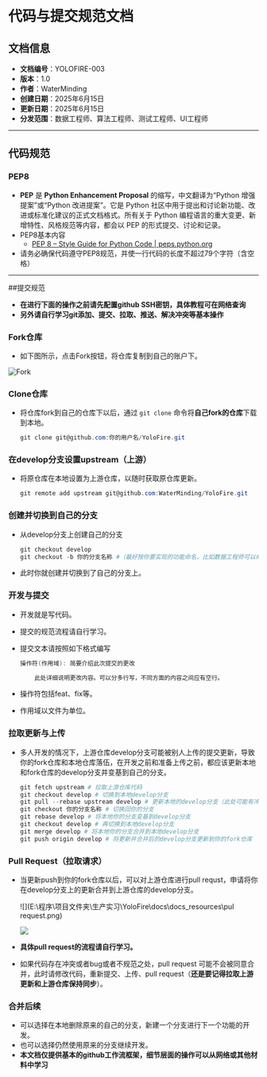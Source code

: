 # 代码与提交规范文档

## 文档信息

- **文档编号**：YOLOFIRE-003
- **版本**：1.0
- **作者**：WaterMinding
- **创建日期**：2025年6月15日
- **更新日期**：2025年6月15日
- **分发范围**：数据工程师、算法工程师、测试工程师、UI工程师

---

## 代码规范

### PEP8

- **PEP** 是 **Python Enhancement Proposal** 的缩写，中文翻译为“Python 增强提案”或“Python 改进提案”。它是 Python 社区中用于提出和讨论新功能、改进或标准化建议的正式文档格式。所有关于 Python 编程语言的重大变更、新增特性、风格规范等内容，都会以 PEP 的形式提交、讨论和记录。
- PEP8基本内容
  - [PEP 8 – Style Guide for Python Code | peps.python.org](https://peps.python.org/pep-0008/)
- 请务必确保代码遵守PEP8规范，并使一行代码的长度不超过79个字符（含空格）

---

##提交规范

- **在进行下面的操作之前请先配置github SSH密钥，具体教程可在网络查询**
- **另外请自行学习git添加、提交、拉取、推送、解决冲突等基本操作**

### Fork仓库

- 如下图所示，点击Fork按钮，将仓库复制到自己的账户下。

 ![Fork](E:\程序\项目文件夹\生产实习\YoloFire\docs\docs_resources\fork.png)

### Clone仓库

- 将仓库fork到自己的仓库下以后，通过 `git clone` 命令将**自己fork的仓库**下载到本地。

  ```powershell
  git clone git@github.com:你的用户名/YoloFire.git
  ```

### 在develop分支设置upstream（上游）

- 将原仓库在本地设置为上游仓库，以随时获取原仓库更新。

  ```powershell
  git remote add upstream git@github.com:WaterMinding/YoloFire.git
  ```

### 创建并切换到自己的分支

- 从develop分支上创建自己的分支

  ```powershell
  git checkout develop
  git checkout -b 你的分支名称 #（最好按你要实现的功能命名，比如数据工程师可以命名为 data_feature）
  ```

- 此时你就创建并切换到了自己的分支上。

### 开发与提交

- 开发就是写代码。

- 提交的规范流程请自行学习。

- 提交文本请按照如下格式编写

  ```powershell
  操作符(作用域): 简要介绍此次提交的更改
  
      此处详细说明更改内容。可以分多行写，不同方面的内容之间应有空行。
  ```

- 操作符包括feat、fix等。
- 作用域以文件为单位。

### 拉取更新与上传

- 多人开发的情况下，上游仓库develop分支可能被别人上传的提交更新，导致你的fork仓库和本地仓库落伍，在开发之前和准备上传之前，都应该更新本地和fork仓库的develop分支并变基到自己的分支。

  ```powershell
  git fetch upstream # 拉取上游仓库代码
  git checkout develop # 切换到本地develop分支
  git pull --rebase upstream develop # 更新本地的develop分支（此处可能有冲突，要解决）
  git checkout 你的分支名称 # 切换回你的分支
  git rebase develop # 将本地你的分支变基到develop分支
  git checkout develop # 再切换到本地develop分支
  git merge develop # 将本地你的分支合并到本地develop分支
  git push origin develop # 将更新并合并后的develop分支更新到你的fork仓库
  ```

### Pull Request（拉取请求）

- 当更新push到你的fork仓库以后，可以对上游仓库进行pull requst，申请将你在develop分支上的更新合并到上游仓库的develop分支。

  ![](E:\程序\项目文件夹\生产实习\YoloFire\docs\docs_resources\pul request.png)

  

  ![](E:\程序\项目文件夹\生产实习\YoloFire\docs\docs_resources\pullrequest2.png)

- **具体pull request的流程请自行学习。**

- 如果代码存在冲突或者bug或者不规范之处，pull request 可能不会被同意合并，此时请修改代码，重新提交、上传、pull request（**还是要记得拉取上游更新和上游仓库保持同步**）。

### 合并后续

- 可以选择在本地删除原来的自己的分支，新建一个分支进行下一个功能的开发。
- 也可以选择仍然使用原来的分支继续开发。
- **本文档仅提供基本的github工作流框架，细节层面的操作可以从网络或其他材料中学习**